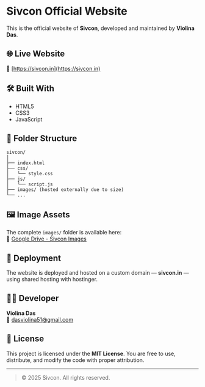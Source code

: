 # Sivcon Official Website

This is the official website of **Sivcon**, developed and maintained by **Violina Das**.

## 🌐 Live Website
🔗 [https://sivcon.in](https://sivcon.in)

## 🛠️ Built With
- HTML5  
- CSS3  
- JavaScript  

## 📁 Folder Structure
```
sivcon/
│
├── index.html
├── css/
│   └── style.css
├── js/
│   └── script.js
├── images/ (hosted externally due to size)
└── ...
```

## 🖼️ Image Assets
The complete `images/` folder is available here:  
📁 [Google Drive - Sivcon Images](https://drive.google.com/drive/folders/1Bj704pIs3yfzc5zXsWajCjzagNhC8uGT?usp=drive_link)

## 🚀 Deployment
The website is deployed and hosted on a custom domain — **sivcon.in** — using shared hosting with hostinger.

## 👩‍💻 Developer
**Violina Das**  
📧 dasviolina51@gmail.com  


## 📄 License
This project is licensed under the **MIT License**. You are free to use, distribute, and modify the code with proper attribution.

---

> © 2025 Sivcon. All rights reserved.
